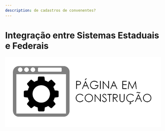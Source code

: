 ```yaml
---
description: de cadastros de convenentes?
---
```


# Integração entre Sistemas Estaduais e Federais

![](../.gitbook/assets/image%20%287%29.png)

